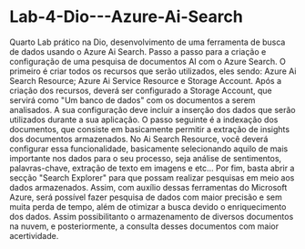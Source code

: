 # Lab-4-Dio---Azure-Ai-Search
Quarto Lab prático na Dio, desenvolvimento de uma ferramenta de busca de dados usando o Azure Ai Search.
Passo a passo para a criação e configuração de uma pesquisa de documentos AI com o Azure Search. 
O primeiro é criar todos os recursos que serão utilizados, eles sendo: Azure Ai Search Resource; Azure Ai Service Resource e Storage Account. 
Após a criação dos recursos, deverá ser configurado a Storage Account, que servirá como "Um banco de dados" com os documentos a serem analisados. A sua configuração deve incluir a inserção dos dados que serão utilizados durante a sua aplicação. 
O passo seguinte é a indexação dos documentos, que consiste em basicamente permitir a extração de insights dos documentos armazenados. No Ai Search Resource, você deverá configurar essa funcionalidade, basicamente selecionando aquilo de mais importante nos dados para o seu processo, seja análise de sentimentos, palavras-chave, extração de texto em imagens e etc...
Por fim, basta abrir a secção "Search Explorer" para que possam realizar pesquisas em meio aos dados armazenados. 
Assim, com auxílio dessas ferramentas do Microsoft Azure, será possível fazer pesquisa de dados com maior precisão e sem muita perda de tempo, além de otimizar a busca devido o enriquecimento dos dados. Assim possibilitanto o armazenamento de diversos documentos na nuvem, e posteriormente, a consulta desses documentos com maior acertividade. 
